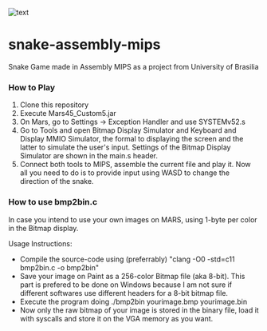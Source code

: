 ![text](https://mikaelmello.com/wp-content/uploads/2017/01/snake2-300x194.png)

# snake-assembly-mips
Snake Game made in Assembly MIPS as a project from University of Brasilia

### How to Play

1. Clone this repository
2. Execute Mars45_Custom5.jar
3. On Mars, go to Settings -> Exception Handler and use SYSTEMv52.s
4. Go to Tools and open Bitmap Display Simulator and Keyboard and Display MMIO Simulator, the formal to displaying the screen and the latter to simulate the user's input. Settings of the Bitmap Display Simulator are shown in the main.s header.
5. Connect both tools to MIPS, assemble the current file and play it. Now all you need to do is to provide input using WASD to change the direction of the snake.

### How to use bmp2bin.c

In case you intend to use your own images on MARS, using 1-byte per color in the Bitmap display.

Usage Instructions:

- Compile the source-code using (preferrably) "clang -O0 -std=c11 bmp2bin.c -o bmp2bin"
- Save your image on Paint as a 256-color Bitmap file (aka 8-bit). This part is prefered to be done on Windows because I am not sure if different softwares use different headers for a 8-bit bitmap file.
- Execute the program doing ./bmp2bin yourimage.bmp yourimage.bin
- Now only the raw bitmap of your image is stored in the binary file, load it with syscalls and store it on the VGA memory as you want.
